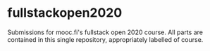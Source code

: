 # fullstackopen2020
 Submissions for mooc.fi's fullstack open 2020 course.
 All parts are contained in this single repository, appropriately labelled of course.
